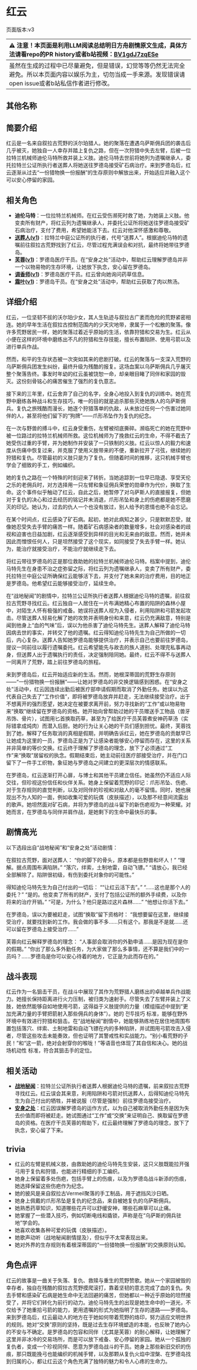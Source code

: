 # 红云
页面版本:v3
 

| :warning: 注意！本页面是利用LLM阅读总结明日方舟剧情原文生成，具体方法请看repo的PR history或者b站视频：[BV1gdJ7zqESe](https://www.bilibili.com/video/BV1gdJ7zqESe/)         |
|:----------------------------|
| 虽然在生成的过程中已尽量避免，但是错误，幻觉等等仍然无法完全避免。所以本页面内容以娱乐为主，切勿当成一手来源。发现错误请open issue或者b站私信作者进行修改。|



## 其他名称

## 简要介绍
红云是一名来自叙拉古荒野的沃尔珀猎人。她的聚落在遭遇乌萨斯佣兵团的袭击后几乎被灭，她独自一人幸存并踏上复仇之路，但在一次狩猎中失去左臂，后被一位拉特兰机械师迪伦马特所救并装上义肢。迪伦马特去世前将她列为遗嘱继承人，委托拉特兰公证所执行者送葬人将她送往罗德岛接受矿石病治疗。来到罗德岛后，红云逐渐从过去“一份猎物换一份报酬”的生存原则中解放出来，开始适应并融入这个可以安心停留的家园。
## 相关角色
-   **迪伦马特**：一位拉特兰机械师。在红云受伤濒死时救了她，为她装上义肢。他变卖所有财产，将红云列为遗嘱继承人，并委托公证所将她送往罗德岛接受矿石病治疗，支付了费用，希望她能活下去。红云对他深怀感激和尊敬。
-   **[送葬人](char_279_excu.md)([v1](../chars/char_279_excu.md))**：拉特兰中庭公证所的执行者，代号“送葬人”。根据迪伦马特的遗嘱前往叙拉古荒野找到了红云，尽管过程充满误会和对抗，最终将她带往罗德岛。
-   **[芙蓉](char_120_hibisc.md)([v1](../chars/char_120_hibisc.md))**：罗德岛医疗干员。在“安身之处”活动中，帮助红云理解罗德岛并非一个以物易物的生存环境，让她放下执念，安心留在罗德岛。
-   **[调香师](char_181_flower.md)([v1](../chars/char_181_flower.md))**：罗德岛医疗干员。红云曾向她询问药草信息。
-   **[霜叶](char_193_frostl.md)([v1](../chars/char_193_frostl.md))**：罗德岛干员。在“安身之处”活动中，帮助红云获取了肉以熬汤。
## 详细介绍
红云，一位坚韧不拔的沃尔珀少女，其人生轨迹与叙拉古广袤而危险的荒野紧密相连。她的早年生活在叙拉古控制范围内的少天灾地带，隶属于一个松散的聚落。像许多荒野居民一样，她的聚落过着近乎原始的生活，依靠狩猎和交易为生。红云从小便在这样的环境中磨练出不凡的狩猎和生存技能，擅长布置陷阱、使用弓箭以及进行单兵作战。

然而，和平的生存状态被一次突如其来的悲剧打破。红云的聚落与一支深入荒野的乌萨斯佣兵团发生纠纷，最终升级为残酷的报复。这场血案以乌萨斯佣兵几乎屠灭整个聚落告终。事发时年幼的红云虽被饶恕一命，却亲眼目睹了同伴和家园的毁灭。这份刻骨铭心的痛苦催生了强烈的复仇意志。

接下来的三年里，红云舍弃了自己的名字，全身心地投入到复仇的训练中。她在荒野中磨练各种战斗和生存技巧，唯一的目的就是追杀那些灭绝她族人的乌萨斯佣兵。复仇之旅残酷而漫长，她逐个狩猎落单的仇敌，从未放过任何一个伤害过她同伴的人，甚至将他们留下的“狗牌”——爪形吊坠作为复仇的纪念。

在一次与野兽的搏斗中，红云身受重伤，左臂被彻底撕碎。濒临死亡的她在荒野中被一位路过的拉特兰机械师所救。这位机械师为了挽救红云的生命，不得不截去了她受伤过重的手臂，并为她制作并安装了一只铁制的义肢。红云以惊人的毅力和速度从伤痛中恢复过来，并克服了使用义肢带来的不便，重新拉开了弓弦，继续她的狩猎和复仇。尽管最初的义肢只是为了复仇，但随着时间的推移，这只机械手臂也学会了细致的手工，例如编织。

她的复仇之路在一个特殊的时刻迎来了转折。当她追踪到一位早已隐退、享受天伦之乐的老佣兵时，对方选择用一只左臂和象征佣兵荣誉的勋章作为代价，换取了生命。这个事件似乎触动了红云，自此之后，她暂停了对乌萨斯人的直接报复，但她对于复仇的决心和过去经历的铭记并未消退，爪形吊坠和身上的伤疤都是她不愿磨灭的印记。她认为，过去的仇人一个也没有放过，别人给予的恩情也绝不会忘记。

在某个时间点，红云感染了矿石病。起初，她对此病知之甚少，只是默默忍受，就像她忍受失去手臂的痛苦一样。随着矿石病感染者的数量增多，社会对感染者的歧视和迫害也日益加剧，红云逐渐感受到异样的目光和无来由的敌意。然而，她并未因此而憎恨任何人，只是坦然接受了这个现实，如同接受了失去手臂一样。她认为，能治疗就接受治疗，不能治疗就继续走下去。

将红云带往罗德岛的正是那位救助她的拉特兰机械师迪伦马特。档案中提到，迪伦马特先生在身患不治之症弥留之际，将红云列为遗嘱继承人，变卖了所有财产，委托拉特兰中庭公证所确保红云能够活下去，并支付了她未来的治疗费用，目的地正是罗德岛。他希望红云能够接受治疗，延续生命。

在“战地秘闻”的剧情中，拉特兰公证所执行者送葬人根据迪伦马特的遗嘱，前往叙拉古荒野寻找红云。红云独自一人居住在一片布满她精心布置的陷阱的森林小屋中，对陌生人怀有极强的戒备。她误将送葬人视为入侵者，利用陷阱和弓箭发起攻击。尽管送葬人轻易化解了她的攻势并表明身份和来意，红云仍充满敌意，特别是闻到他身上“血的气味”后，误以为他杀害了迪伦马特先生。送葬人解释了迪伦马特因病去世的事实，并转交了他的遗嘱。红云得知迪伦马特先生为自己所做的一切后，内心复杂。送葬人告知她罗德岛能够提供治疗，并表示自己也要前往罗德岛，提议一同前往以履行遗嘱委托。红云希望能先与故去的族人道别、处理完私事再动身，但送葬人出于遗嘱执行的责任，决定强制陪同她。最终，红云不得不与送葬人一同离开了荒野，踏上前往罗德岛的旅程。

来到罗德岛后，红云开始适应新的生活。然而，她根深蒂固的荒野生存原则——“一份猎物换一份报酬”——让她对罗德岛的非交换逻辑感到困惑。在“安身之处”活动中，红云因连续出勤后被医疗部申请假期而取消了外勤任务。她误以为这代表自己失去了“工作价值”，即将被罗德岛放弃并赶走，无法继续接受治疗。出于不想离开的强烈愿望，她决定在被要求离开前，努力寻找新的“工作”或以物易物来“换取”继续留在罗德岛的资格。她开始向曾帮助过她的干员赠送手工物品（兽牙吊饰、骨片），试图用匕首换取药草，甚至为了给医疗干员芙蓉煮安神药草汤（实际错拿成炖肉）而潜入后厨。她的行为让关心她的干员们感到担忧。最终，芙蓉找到了她，解释了任务取消的真相是假期，并明确告诉红云，她在罗德岛的贡献早已让她成为这里的一员，罗德岛正是为了让感染者能够安心停留而存在，这里的关系并非简单的等价交换。红云终于理解了罗德岛的理念，放下了必须通过“工作”来“换取”居留权的执念。假期结束后，她主动前往医疗部接受治疗，并在门口留下了一件手工织物，象征她与罗德岛之间建立的更深层次的情感联系。

在罗德岛，红云逐渐打开心扉，与博士和其他干员建立信任。她虽然仍不适应人际交往，但珍视这份信任和伙伴关系。她身上保留着荒野的印记：爪形吊坠、伤疤、对于生存规则的直觉判断，以及对同伴的珍视和对敌人的毫不留情。同时，她也展现出不为人知的一面，例如收集可爱的玩偶（皮肤描述），以及那不经意间流露出的歌声。她坦然面对矿石病，并将为罗德岛的战斗留下的新伤疤视为一种荣耀。对她而言，在罗德岛与同伴并肩作战，是她剩下的生命中最快乐的事。
## 剧情高光
以下选段出自“战地秘闻”和“安身之处”活动剧情：

在叙拉古荒野，面对送葬人：
“你的脚下的骨头，原本都是些野兽和坏人！”
“理解。据点周围布满陷阱。”
“落穴，绊索，土制地雷，自动飞镖。”
“请放心，我已经全部解除了。陷阱很初级，有伤到委托对象你的可能性。”

得知迪伦马特先生为自己付出的一切后：
““让红云活下去”。”
“......这也是那个人的委托？”
“是的。他变卖了所有的财产，支付了包括公证所的额外手续费，以及你将来的治疗开销。”
“可是，为什么？他只是路过这片森林......”
“他想让你活下去。”

在罗德岛，误以为要被赶走，试图“换取”留下资格时：
“我想要留在这里，继续接受治疗，就要找到新的工作。我会做的事不多......只有这个。那我是不是就......还可以留在罗德岛上接受治疗......”

芙蓉向红云解释罗德岛的理念：
“人事部会取消你的外勤申请......是因为现在是你的假期。”
“你出了那么多外勤任务，为大家做了那么多事情，还不算是我们中的一员吗？......罗德岛是你可以安心待着的地方，它正是为此而存在的。”
## 战斗表现
红云作为一名狙击干员，在战斗中展现了其作为荒野猎人磨练出的卓越单兵作战能力。她擅长保持距离进行火力压制，被归类为速射手。尽管失去了左臂并装上了义肢，她依然能够自如地使用弓箭，这得益于义肢提供的力量（模组描述中提到“更加充满力量的手臂把箭射入那些佣兵的身体”）。她的 전투技巧 标准，能够在野外环境中有效进行狩猎和狙击。在“战地秘闻”剧情中，她能够熟练地在居住地周围布置包括落穴、绊索、土制地雷和自动飞镖在内的多种陷阱，并试图用弓箭攻击入侵者，尽管这些攻击未能奏效，但也证明了其警戒性和实战能力。“别小看荒野的子民！”和“这一箭，绝对会射穿你的喉咙！”等语音也体现了其自信和决心。她的战场机动性 标准，符合其狙击手的定位。
## 相关活动
-   **[战地秘闻](../stories/act4d0.md)**：拉特兰公证所执行者送葬人根据迪伦马特的遗嘱，前来叙拉古荒野寻找红云。红云误会其来意，利用陷阱和弓箭对抗送葬人，后得知迪伦马特先生为自己付出的牺牲，并被说服（尽管是强制）前往罗德岛接受治疗。
-   **[安身之处](../stories/story_clour_set_1.md)**：红云因误解罗德岛的运作方式，以为自己被取消外勤任务是因为失去价值而即将被赶走。她试图通过“工作”或“交换”来证明自己、换取留在罗德岛的资格。在医疗干员芙蓉的帮助下，红云最终理解了罗德岛的理念，放下了执念，安心留了下来。
## trivia
*   红云的左臂是机械义肢，由救助她的迪伦马特先生安装，这只义肢既能拉开强弓用于复仇和狩猎，也能进行精细的手工编织。
*   她身上保留着多处伤疤，包括手臂上的伤痕，以及为罗德岛战斗新添的伤痕，她选择保留这些伤疤作为纪念。
*   她的披风是来自叙拉古Vermeil聚落的手工制品，用于遮挡风沙日晒。
*   她身上佩戴的爪形吊坠是复仇的纪念品，来自被她复仇的乌萨斯佣兵。
*   她熟悉药草知识，知道哪些花卉可以舒缓安神，哪些石麻草可以止痛。
*   她掌握了一些潜入技巧，例如切断电线和撬锁，声称是在“乌萨斯的佣兵驻地”学会的。
*   她喜欢收集各种可爱的玩偶（皮肤描述）。
*   她歌声动听（战地秘闻剧情提及），但似乎不太常表现出来。
*   她对外界的生存规则有着根深蒂固的“一份猎物换一份报酬”的交换原则认知。
## 角色点评
红云的故事是一曲关于失落、复仇、救赎与重生的荒野赞歌。她从一个家园被毁的幸存者，独自在残酷的叙拉古荒野摸爬滚打，靠着坚韧的意志完成了血的复仇。失去手臂和感染矿石病是她生命中无法回避的痛苦，但她都以一种近乎原始的坦然接受了，并将它们转化为前行的动力。迪伦马特先生的出现是她生命中的一道光，不仅给予了她重拾弓箭的能力，更用遗嘱的形式为她指明了生存的道路——罗德岛。来到罗德岛后，红云最动人的地方在于她如何带着荒野的烙印，努力适应文明世界的规则。她对“交换”原则的坚持，既是过去生存环境塑造的本能，也反映了她内心的不安与不确定。是罗德岛的包容和同伴（尤其是芙蓉）的耐心解释，让她理解了这里并非冰冷的交易场所，而是可以放下戒备、安心停留的家园。她从一个孤独的复仇者，变成一个珍视同伴、愿意为罗德岛战斗的干员。她身上那些新旧交织的伤痕，那只既能挽弓也能编织的机械手臂，以及那颗从复仇火焰中涅槃、在罗德岛找到归属的心，都让红云这个角色充满了独特的魅力和令人心疼的生命力。